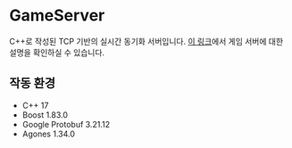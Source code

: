 # GameServer
C++로 작성된 TCP 기반의 실시간 동기화 서버입니다.
<u>[이 링크](https://crystal-meeting-39a.notion.site/f8d52a816f4049a190f7dce1d341a541)</u>에서 게임 서버에 대한 설명을 확인하실 수 있습니다.

## 작동 환경
- C++ 17
- Boost 1.83.0
- Google Protobuf 3.21.12
- Agones 1.34.0
